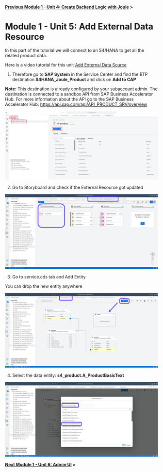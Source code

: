 **[Previous Module 1 - Unit 4: Create Backend Logic with Joule](./251-4_Create_Backend_Logic_with_Joule.md) >**
# Module 1 - Unit 5: Add External Data Resource  

In this part of the tutorial we will connect to an S4/HANA to get all the related product data.

Here is a video tutorial for this unit <a href="https://video.sap.com/media/t/1_8uqgkn7q">Add External Data Source</a>

1. Therefore go to **SAP System** in the Service Center and find the BTP destination **S4HANA_Joule_Product** and click on **Add to CAP**

**Note:** This destination is already configured by your subaccount admin. The destination is connected to a sandbox API from SAP Business Accelerator Hub. For more information about the API go to the SAP Business Accelerator Hub: https://api.sap.com/api/API_PRODUCT_SRV/overview

![](./Images/251-5_Screenshot_37.png)

2. Go to Storyboard and check if the External Resource got updated

![](./Images/251-5_Screenshot_38.png)

3. Go to service.cds tab and Add Entity

You can drop the new entity anywhere 

![](./Images/251-5_Screenshot_39.png)

4. Select the data entity: **s4_product.A_ProductBasicText**

![](./Images/251-5_Screenshot_40.png)



**[Next Module 1 - Unit 6: Admin UI](./251-6_AdminUI.md) >**
